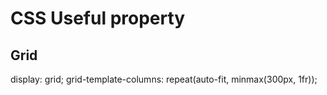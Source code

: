 # CSS Useful property

## Grid
display: grid;
grid-template-columns: repeat(auto-fit, minmax(300px, 1fr)); 
